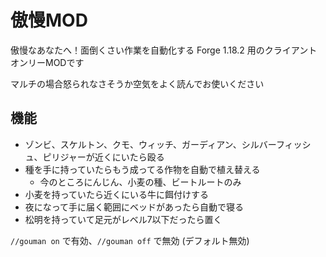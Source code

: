 # 傲慢MOD

傲慢なあなたへ！面倒くさい作業を自動化する Forge 1.18.2 用のクライアントオンリーMODです

マルチの場合怒られなさそうか空気をよく読んでお使いください

## 機能

- ゾンビ、スケルトン、クモ、ウィッチ、ガーディアン、シルバーフィッシュ、ピリジャーが近くにいたら殴る
- 種を手に持っていたらもう成ってる作物を自動で植え替える
  - 今のところにんじん、小麦の種、ビートルートのみ
- 小麦を持っていたら近くにいる牛に餌付けする
- 夜になって手に届く範囲にベッドがあったら自動で寝る
- 松明を持っていて足元がレベル7以下だったら置く

`//gouman on` で有効、`//gouman off` で無効 (デフォルト無効)